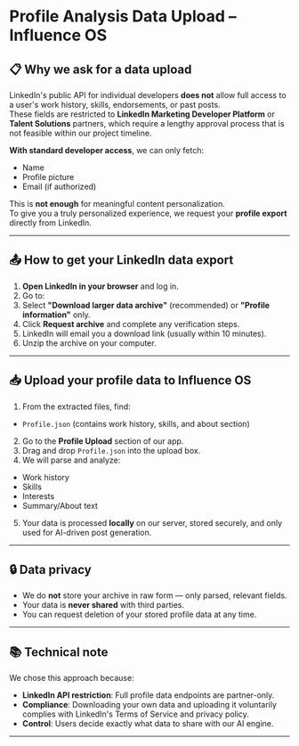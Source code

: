 # Profile Analysis Data Upload – Influence OS

## 📋 Why we ask for a data upload
LinkedIn's public API for individual developers **does not** allow full access to a user's work history, skills, endorsements, or past posts.  
These fields are restricted to **LinkedIn Marketing Developer Platform** or **Talent Solutions** partners, which require a lengthy approval process that is not feasible within our project timeline.

**With standard developer access**, we can only fetch:
- Name
- Profile picture
- Email (if authorized)

This is **not enough** for meaningful content personalization.  
To give you a truly personalized experience, we request your **profile export** directly from LinkedIn.

---

## 📤 How to get your LinkedIn data export

1. **Open LinkedIn in your browser** and log in.
2. Go to:
3. Select **"Download larger data archive"** (recommended) or **"Profile information"** only.
4. Click **Request archive** and complete any verification steps.
5. LinkedIn will email you a download link (usually within 10 minutes).
6. Unzip the archive on your computer.

---

## 📥 Upload your profile data to Influence OS

1. From the extracted files, find:
- `Profile.json` (contains work history, skills, and about section)
2. Go to the **Profile Upload** section of our app.
3. Drag and drop `Profile.json` into the upload box.
4. We will parse and analyze:
- Work history
- Skills
- Interests
- Summary/About text
5. Your data is processed **locally** on our server, stored securely, and only used for AI-driven post generation.

---

## 🔒 Data privacy
- We do **not** store your archive in raw form — only parsed, relevant fields.
- Your data is **never shared** with third parties.
- You can request deletion of your stored profile data at any time.

---

## 📚 Technical note
We chose this approach because:
- **LinkedIn API restriction**: Full profile data endpoints are partner-only.
- **Compliance**: Downloading your own data and uploading it voluntarily complies with LinkedIn's Terms of Service and privacy policy.
- **Control**: Users decide exactly what data to share with our AI engine.

---

